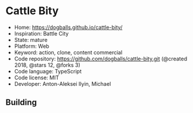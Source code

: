 # Cattle Bity

- Home: https://dogballs.github.io/cattle-bity/
- Inspiration: Battle City
- State: mature
- Platform: Web
- Keyword: action, clone, content commercial
- Code repository: https://github.com/dogballs/cattle-bity.git (@created 2018, @stars 12, @forks 3)
- Code language: TypeScript
- Code license: MIT
- Developer: Anton-Aleksei Ilyin, Michael

## Building
